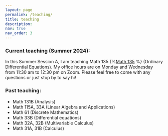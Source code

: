 ```yaml
---
layout: page
permalink: /teaching/
title: teaching
description: 
nav: true
nav_order: 3
---
```


### Current teaching (Summer 2024):
In this Summer Session A, I am teaching Math 135 {%[Math 135](https://bruinlearn.ucla.edu/courses/187884) %} (Ordinary Differential Equations). My office hours are on Monday and Wednesday from 11:30 am to 12:30 pm on Zoom. Please feel free to come with any questions or just stop by to say hi!

  
### Past teaching:
- Math 131B (Analysis)
- Math 115A, 33A (Linear Algebra and Applications)
- Math 61 (Discrete Mathematics)
- Math 33B (Differential equations)
- Math 32A, 32B (Multivariable Calculus)
- Math 31A, 31B (Calculus)
